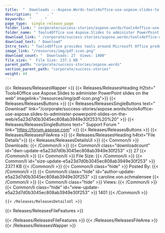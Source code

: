 ```yaml
---
title:  "  Downloads ---Aspose.Words-tools4office-use-aspose.slides-to-administer-powerpoint-slides-on-the-web . " 
description:  "    . " 
keywords:  "    . " 
page_type:  single_release_page
folder_link: " corporate/success-stories/aspose.words/tools4office-use-aspose.slides-to-administer-powerpoint-slides-on-the-web/"
folder_name: " Tools4Office use Aspose.Slides to administer PowerPoint slides on the web"
download_link: " /corporate/success-stories/aspose.words/tools4office-use-aspose.slides-to-administer-powerpoint-slides-on-the-web/e5a23d7d0b3045ec808ab3949e30f253"
download_text: " Download"
Intro_text: " Tools4Office provides tools around Microsoft Office products. Their main focus i..."
image_link: "/resources/img/pdf-icon.png"
download_count: "  Downloads: 27  Views: 1400"
file_size: "  File Size: 237.1 KB "
parent_path: "corporate/success-stories/aspose.words"
section_parent_path: "corporate/success-stories"
weight: 44 
---
```


{{< Releases/ReleasesWapper >}}
  {{< Releases/ReleasesHeading H2txt=" Tools4Office use Aspose.Slides to administer PowerPoint slides on the web" imagelink="/resources/img/pdf-icon.png">}}
  {{< Releases/ReleasesButtons >}}
    {{< Releases/ReleasesSingleButtons text=" Download" link="/corporate/success-stories/aspose.words/tools4office-use-aspose.slides-to-administer-powerpoint-slides-on-the-web/e5a23d7d0b3045ec808ab3949e30f253%20%20" >}}
    {{< Releases/ReleasesSingleButtons text=" Support Forum " link="https://forum.aspose.com" >}}
  {{< Releases/ReleasesButtons >}}
  {{< Releases/ReleasesFileArea >}}
    {{< Releases/ReleasesHeading h4txt="File Details">}}
    {{< Releases/ReleasesDetailsUl >}}
            {{< Common/li  >}} Downloads: {{< /Common/li >}} 
      {{< Common/li class="downloadcount" id="dwn-update-e5a23d7d0b3045ec808ab3949e30f253" >}} 27 {{< /Common/li >}} 
      {{< Common/li  >}} File Size: {{< /Common/li >}} 
      {{< Common/li id="size-update-e5a23d7d0b3045ec808ab3949e30f253" >}} 237.1 KB {{< /Common/li >}} 
      {{< Common/li  class="hide" >}} Posted By: {{< /Common/li >}} 
      {{< Common/li class="hide" id="author-update-e5a23d7d0b3045ec808ab3949e30f253" >}} caroline.von.schmalensee {{< /Common/li >}} 
      {{< Common/li class="hide"  >}} Views: {{< /Common/li >}} 
      {{< Common/li class="hide" id="view-update-e5a23d7d0b3045ec808ab3949e30f253" >}} 1401 {{< /Common/li >}} 

    {{< /Releases/ReleasesDetailsUl >}}

  {{< Releases/ReleasesFileFeatures >}}
      
  {{< /Releases/ReleasesFileFeatures >}}
 {{< /Releases/ReleasesFileArea >}}
{{< /Releases/ReleasesWapper >}}



